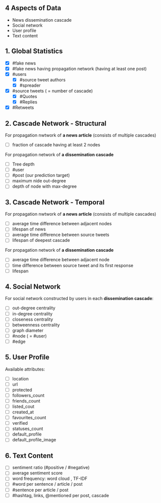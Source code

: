 ## 4 Aspects of Data

* News dissemination cascade
* Social network
* User profile
* Text content

## 1. Global Statistics

* [x] #fake news
* [x] #fake news having propagation network (having at least one post)
* [x] #users
    - [x] #source tweet authors
    - [x] #spreader
* [x] #source tweets ( = number of cascade)
    - [x] #Quotes
    - [x] #Replies
* [x] #Retweets

## 2. Cascade Network - Structural

For propagation nwtwork of **a news article** (consists of multiple cascades)
* [ ] fraction of cascade having at least 2 nodes

For propagation network of **a dissemination cascade**
* [ ] Tree depth
* [ ] #user
* [ ] #post (our prediction target)
* [ ] maximum nide out-degree
* [ ] depth of node with max-degree

## 3. Cascade Network - Temporal

For propagation nwtwork of **a news article** (consists of multiple cascades)
* [ ] average time difference between adjacent nodes
* [ ] lifespan of news
* [ ] average time difference between source tweets
* [ ] lifespan of deepest cascade

For propagation network of **a dissemination cascade**
* [ ] average time difference between adjacent node
* [ ] time difference between source tweet and its first response
* [ ] lifespan

## 4. Social Network

For social network constructed by users in each **dissemination cascade**:

* [ ] out-degree centrality
* [ ] in-degree centrality
* [ ] closeness centrality
* [ ] betweenness centrality
* [ ] graph diameter
* [ ] #node ( = #user)
* [ ] #edge

## 5. User Profile

Available attributes:
* [ ] location
* [ ] url
* [ ] protected
* [ ] followers_count
* [ ] friends_count
* [ ] listed_cout
* [ ] created_at
* [ ] favourites_count
* [ ] verified
* [ ] statuses_count
* [ ] default_profile
* [ ] default_profile_image

## 6. Text Content
* [ ] sentiment ratio (#positive / #negative)
* [ ] average sentiment score
* [ ] word frequency: word cloud , TF-IDF
* [ ] #word per sentence / article / post
* [ ] #sentence per article / post
* [ ] #hashtag, links, @mentioned per post, cascade